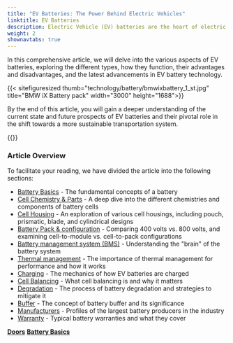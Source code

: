 ```yaml
---
title: "EV Batteries: The Power Behind Electric Vehicles"
linktitle: EV Batteries
description: Electric Vehicle (EV) batteries are the heart of electric vehicles, responsible for storing the energy that powers the vehicle's electric motor. They play a critical role in determining an EV's performance, range, and overall cost.
weight: 2
shownavtabs: true
---
```

<!-- markdownlint-disable MD033 -->

In this comprehensive article, we will delve into the various aspects of EV batteries, exploring the different types, how they function, their advantages and disadvantages, and the latest advancements in EV battery technology.

{{< sitefiguresized thumb="technology/battery/bmwixbattery_1_st.jpg" title="BMW iX Battery pack" width="3000" height="1688">}}

By the end of this article, you will gain a deeper understanding of the current state and future prospects of EV batteries and their pivotal role in the shift towards a more sustainable transportation system.

{{<evkxdisplayaddarticle />}}

### Article Overview

To facilitate your reading, we have divided the article into the following sections:

- [Battery Basics](basic/) - The fundamental concepts of a battery
- [Cell Chemistry & Parts](cellchemistry/) - A deep dive into the different chemistries and components of battery cells
- [Cell Housing](cell/) - An exploration of various cell housings, including pouch, prismatic, blade, and cylindrical designs
- [Battery Pack & configuration](batterypack/) - Comparing 400 volts vs. 800 volts, and examining cell-to-module vs. cell-to-pack configurations
- [Battery management system (BMS)](batterymanagment/) - Understanding the "brain" of the battery system
- [Thermal management](thermalmanagement/) - The importance of thermal management for performance and how it works
- [Charging](charging/) - The mechanics of how EV batteries are charged
- [Cell Balancing](cellbalancing/) - What cell balancing is and why it matters
- [Degradation](degredation/) -  The process of battery degradation and strategies to mitigate it
- [Buffer](buffer/) - The concept of battery buffer and its significance
- [Manufacturers](manufactors/) - Profiles of the largest battery producers in the industry
- [Warranty](warranty/) - Typical battery warranties and what they cover


<div class="mt-3 mb-3">
    <a href="../doors/" class="text-decoration-none text-black"><strong><i class="bi-arrow-left"></i>  Doors</strong></a>
    <a href="basic/" class="text-decoration-none text-black float-end"><strong>Battery Basics <i class="bi-arrow-right"></i></strong></a>
</div>
